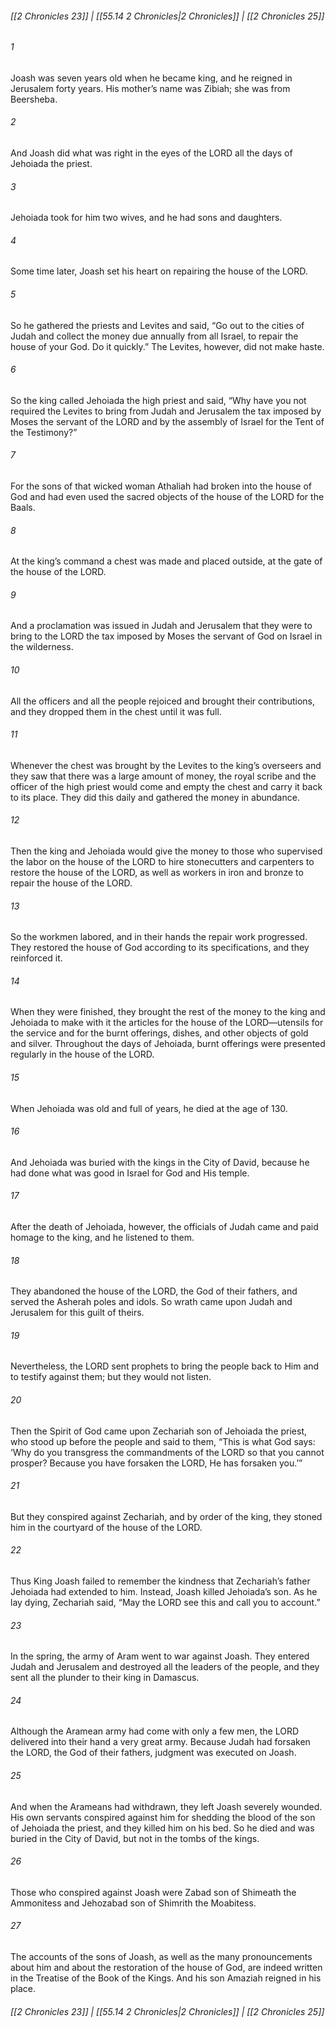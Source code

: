 
###### [[2 Chronicles 23]] | [[55.14 2 Chronicles|2 Chronicles]] | [[2 Chronicles 25]]

###### 1
Joash was seven years old when he became king, and he reigned in Jerusalem forty years. His mother’s name was Zibiah; she was from Beersheba.
###### 2
And Joash did what was right in the eyes of the LORD all the days of Jehoiada the priest.
###### 3
Jehoiada took for him two wives, and he had sons and daughters.
###### 4
Some time later, Joash set his heart on repairing the house of the LORD.
###### 5
So he gathered the priests and Levites and said, “Go out to the cities of Judah and collect the money due annually from all Israel, to repair the house of your God. Do it quickly.” The Levites, however, did not make haste.
###### 6
So the king called Jehoiada the high priest and said, “Why have you not required the Levites to bring from Judah and Jerusalem the tax imposed by Moses the servant of the LORD and by the assembly of Israel for the Tent of the Testimony?”
###### 7
For the sons of that wicked woman Athaliah had broken into the house of God and had even used the sacred objects of the house of the LORD for the Baals.
###### 8
At the king’s command a chest was made and placed outside, at the gate of the house of the LORD.
###### 9
And a proclamation was issued in Judah and Jerusalem that they were to bring to the LORD the tax imposed by Moses the servant of God on Israel in the wilderness.
###### 10
All the officers and all the people rejoiced and brought their contributions, and they dropped them in the chest until it was full.
###### 11
Whenever the chest was brought by the Levites to the king’s overseers and they saw that there was a large amount of money, the royal scribe and the officer of the high priest would come and empty the chest and carry it back to its place. They did this daily and gathered the money in abundance.
###### 12
Then the king and Jehoiada would give the money to those who supervised the labor on the house of the LORD to hire stonecutters and carpenters to restore the house of the LORD, as well as workers in iron and bronze to repair the house of the LORD.
###### 13
So the workmen labored, and in their hands the repair work progressed. They restored the house of God according to its specifications, and they reinforced it.
###### 14
When they were finished, they brought the rest of the money to the king and Jehoiada to make with it the articles for the house of the LORD—utensils for the service and for the burnt offerings, dishes, and other objects of gold and silver. Throughout the days of Jehoiada, burnt offerings were presented regularly in the house of the LORD.
###### 15
When Jehoiada was old and full of years, he died at the age of 130.
###### 16
And Jehoiada was buried with the kings in the City of David, because he had done what was good in Israel for God and His temple.
###### 17
After the death of Jehoiada, however, the officials of Judah came and paid homage to the king, and he listened to them.
###### 18
They abandoned the house of the LORD, the God of their fathers, and served the Asherah poles and idols. So wrath came upon Judah and Jerusalem for this guilt of theirs.
###### 19
Nevertheless, the LORD sent prophets to bring the people back to Him and to testify against them; but they would not listen.
###### 20
Then the Spirit of God came upon Zechariah son of Jehoiada the priest, who stood up before the people and said to them, “This is what God says: ‘Why do you transgress the commandments of the LORD so that you cannot prosper? Because you have forsaken the LORD, He has forsaken you.’”
###### 21
But they conspired against Zechariah, and by order of the king, they stoned him in the courtyard of the house of the LORD.
###### 22
Thus King Joash failed to remember the kindness that Zechariah’s father Jehoiada had extended to him. Instead, Joash killed Jehoiada’s son. As he lay dying, Zechariah said, “May the LORD see this and call you to account.”
###### 23
In the spring, the army of Aram went to war against Joash. They entered Judah and Jerusalem and destroyed all the leaders of the people, and they sent all the plunder to their king in Damascus.
###### 24
Although the Aramean army had come with only a few men, the LORD delivered into their hand a very great army. Because Judah had forsaken the LORD, the God of their fathers, judgment was executed on Joash.
###### 25
And when the Arameans had withdrawn, they left Joash severely wounded. His own servants conspired against him for shedding the blood of the son of Jehoiada the priest, and they killed him on his bed. So he died and was buried in the City of David, but not in the tombs of the kings.
###### 26
Those who conspired against Joash were Zabad son of Shimeath the Ammonitess and Jehozabad son of Shimrith the Moabitess.
###### 27
The accounts of the sons of Joash, as well as the many pronouncements about him and about the restoration of the house of God, are indeed written in the Treatise of the Book of the Kings. And his son Amaziah reigned in his place.

###### [[2 Chronicles 23]] | [[55.14 2 Chronicles|2 Chronicles]] | [[2 Chronicles 25]]
